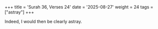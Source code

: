 +++
title = 'Surah 36, Verses 24'
date = '2025-08-27'
weight = 24
tags = ["astray"]
+++

Indeed, I would then be clearly astray.
